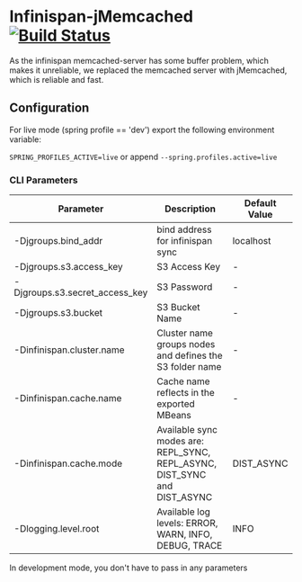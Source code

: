 # Infinispan-jMemcached [![Build Status](https://travis-ci.org/zalora/infinispan-jmemcached.svg?branch=master)](https://travis-ci.org/zalora/infinispan-jmemcached)

As the infinispan memcached-server has some buffer problem, which makes it unreliable, we replaced the memcached server
with jMemcached, which is reliable and fast.

## Configuration

For live mode (spring profile == 'dev') export the following environment variable:

`SPRING_PROFILES_ACTIVE=live` or append `--spring.profiles.active=live`

### CLI Parameters

| Parameter                      | Description                                                               | Default Value |
|--------------------------------|---------------------------------------------------------------------------|---------------|
| -Djgroups.bind_addr            | bind address for infinispan sync                                          | localhost     |
| -Djgroups.s3.access_key        | S3 Access Key                                                             | -             |
| -Djgroups.s3.secret_access_key | S3 Password                                                               | -             |
| -Djgroups.s3.bucket            | S3 Bucket Name                                                            | -             |
| -Dinfinispan.cluster.name      | Cluster name groups nodes and defines the S3 folder name                  | -             |
| -Dinfinispan.cache.name        | Cache name reflects in the exported MBeans                                | -             |
| -Dinfinispan.cache.mode        | Available sync modes are: REPL_SYNC, REPL_ASYNC, DIST_SYNC and DIST_ASYNC | DIST_ASYNC    |
| -Dlogging.level.root           | Available log levels: ERROR, WARN, INFO, DEBUG, TRACE                     | INFO          |

In development mode, you don't have to pass in any parameters
